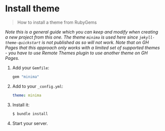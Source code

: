 # Install theme
> How to install a theme from RubyGems

_Note this is a general guide which you can keep and modify when creating a new project from this one. The theme `minima` is used here since `jekyll-theme-quickstart` is not published as so will not work. Note that on GH Pages that this approach only works with a limited set of supported themes - you have to use Remote Themes plugin to use another theme on GH Pages._

1. Add your `Gemfile`:
    ```ruby
    gem "minima"
    ```
2. Add to your `_config.yml`:
    ```yaml
    theme: minima
    ```
3. Install it:
    ```sh
    $ bundle install
    ```
4. Start your server.
